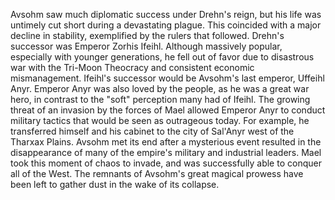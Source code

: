 Avsohm saw much diplomatic success under Drehn's reign, but his life was untimely cut short during a devastating plague. This coincided with a major decline in stability, exemplified by the rulers that followed. Drehn's successor was Emperor Zorhis Ifeihl. Although massively popular, especially with younger generations, he fell out of favor due to disastrous war with the Tri-Moon Theocracy and consistent economic mismanagement. Ifeihl's successor would be Avsohm's last emperor, Uffeihl Anyr. Emperor Anyr was also loved by the people, as he was a great war hero, in contrast to the "soft" perception many had of Ifeihl. The growing threat of an invasion by the forces of Mael allowed Emperor Anyr to conduct military tactics that would be seen as outrageous today. For example, he transferred himself and his cabinet to the city of Sal'Anyr west of the Tharxax Plains. Avsohm met its end after a mysterious event resulted in the disappearance of many of the empire's military and industrial leaders. Mael took this moment of chaos to invade, and was successfully able to conquer all of the West. The remnants of Avsohm's great magical prowess have been left to gather dust in the wake of its collapse.